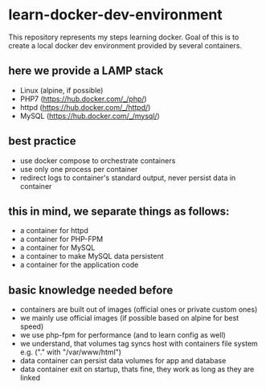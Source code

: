 # learn-docker-dev-environment
This repository represents my steps learning docker. Goal of this is to create a local docker dev environment provided by several containers.

## here we provide a LAMP stack
* Linux (alpine, if possible)
* PHP7 (https://hub.docker.com/_/php/)
* httpd (https://hub.docker.com/_/httpd/)
* MySQL (https://hub.docker.com/_/mysql/)

## best practice
* use docker compose to orchestrate containers
* use only one process per container
* redirect logs to container's standard output, never persist data in container

## this in mind, we separate things as follows:
* a container for httpd
* a container for PHP-FPM
* a container for MySQL
* a container to make MySQL data persistent
* a container for the application code

## basic knowledge needed before
* containers are built out of images (official ones or private custom ones)
* we mainly use official images (if possible based on alpine for best speed)
* we use php-fpm for performance (and to learn config as well)
* we understand, that volumes tag syncs host with containers file system e.g. ("." with "/var/www/html")
* data container can persist data volumes for app and database
* data container exit on startup, thats fine, they work as long as they are linked